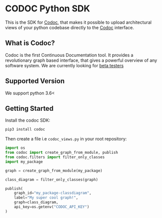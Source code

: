 # CODOC Python SDK
This is the SDK for [Codoc](https://codoc.org/), that makes it possible to
upload architectural views of your python codebase directly to the
[Codoc](https://codoc.org/) interface.

## What is Codoc?
Codoc is the first Continuous Documentation tool.
It provides a revolutionary graph based interface,
that gives a powerful overview of any software system.
We are currently looking for [beta testers](https://codoc.org/signup/)

## Supported Version
We support python 3.6<

## Getting Started
Install the codoc SDK:

``` sh
pip3 install codoc
```


Then create a file i.e `codoc_views.py` in your root repository:

``` python
import os
from codoc import create_graph_from_module, publish
from codoc.filters import filter_only_classes
import my_package

graph = create_graph_from_module(my_package)

class_diagram = filter_only_classes(graph)

publish(
    graph_id="my_package-classdiagram",
    label="My super cool graph!",
    graph=class_diagram,
    api_key=os.getenv("CODOC_API_KEY")
)
```
